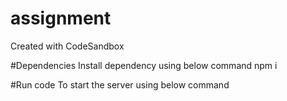 # assignment
Created with CodeSandbox

#Dependencies
Install dependency using below command
npm i

#Run code
To start the server using below command
